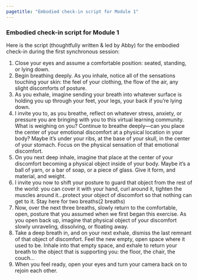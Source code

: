 ```yaml
---
pagetitle: "Embodied check-in script for Module 1"
---
```


### Embodied check-in script for Module 1

Here is the script (thoughtfully written & led by Abby) for the
embodied check-in during the first synchronous session:

1. Close your eyes and assume a comfortable position: seated,
   standing, or lying down.
2. Begin breathing deeply. As you inhale, notice all of the sensations
   touching your skin: the feel of your clothing, the flow of the air,
   any slight discomforts of posture.
3. As you exhale, imagine sending your breath into whatever surface is
   holding you up through your feet, your legs, your back if you’re
   lying down.
4. I invite you to, as you breathe, reflect on whatever stress,
   anxiety, or pressure you are bringing with you to this virtual
   learning community. What is weighing on you? Continue to breathe
   deeply—can you place the center of your emotional discomfort at a
   physical location in your body? Maybe it’s under your ribs, at the
   base of your skull, in the center of your stomach. Focus on the
   physical sensation of that emotional discomfort.
5. On you next deep inhale, imagine that place at the center of your
   discomfort becoming a physical object inside of your body. Maybe
   it’s a ball of yarn, or a bar of soap, or a piece of glass. Give it
   form, and material, and weight.
6. I invite you now to shift your posture to guard that object from
   the rest of the world: you can cover it with your hand, curl around
   it, tighten the muscles around it…protect your object of discomfort
   so that nothing can get to it. Stay here for two breaths(2 breaths)
7. Now, over the next three breaths, slowly return to the comfortable,
   open, posture that you assumed when we first began this
   exercise. As you open back up, imagine that physical object of your
   discomfort slowly unraveling, dissolving, or floating away.
8. Take a deep breath in, and on your next exhale, dismiss the last
   remnant of that object of discomfort. Feel the new empty, open
   space where it used to be. Inhale into that empty space, and exhale
   to return your breath to the object that is supporting you: the
   floor, the chair, the couch...
9. When you feel ready, open your eyes and turn your camera back on to
   rejoin each other.
